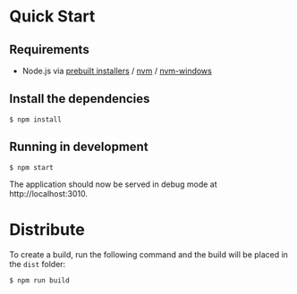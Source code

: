 # Quick Start

## Requirements
* Node.js via [prebuilt installers][nodejs-prebuilt-installer] / [nvm][nvm] / 
[nvm-windows][nvm-windows]

## Install the dependencies

```shell
$ npm install
```

## Running in development

```shell
$ npm start
```
The application should now be served in debug mode at http://localhost:3010. 

# Distribute

To create a build, run the following command and the build will be placed in the
`dist` folder:

```shell
$ npm run build
```

[nodejs-prebuilt-installer]: https://nodejs.org/en/download/prebuilt-installer
[nvm]: https://github.com/nvm-sh/nvm
[nvm-windows]: https://github.com/coreybutler/nvm-windows